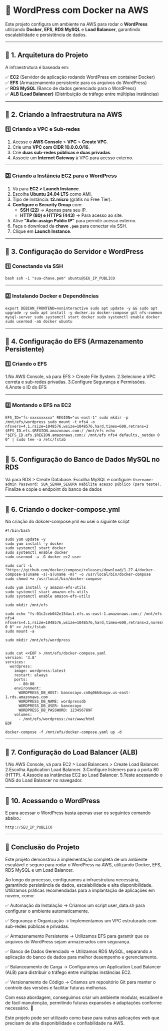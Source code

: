 # 🚀 WordPress com Docker na AWS
Este projeto configura um ambiente na AWS para rodar o **WordPress** utilizando **Docker**, **EFS**, **RDS MySQL** e **Load Balancer**, garantindo escalabilidade e persistência de dados.

---

## 📌 1. Arquitetura do Projeto
A infraestrutura é baseada em:

  ✅ **EC2** (Servidor de aplicação rodando WordPress em container Docker)  
  ✅ **EFS** (Armazenamento persistente para os arquivos do WordPress)  
  ✅ **RDS MySQL** (Banco de dados gerenciado para o WordPress)  
  ✅ **ALB (Load Balancer)** (Distribuição de tráfego entre múltiplas instâncias)  

---

## 📌 2. Criando a Infraestrutura na AWS

### 1️⃣ Criando a VPC e Sub-redes
1. Acesse o **AWS Console** > **VPC** > **Create VPC**.  
2. Crie uma **VPC com CIDR 10.0.0.0/16**.  
3. Crie **duas sub-redes públicas e duas privadas**.  
4. Associe um **Internet Gateway** à VPC para acesso externo.  

---

### 2️⃣ Criando a Instância EC2 para o WordPress
1. Vá para **EC2 > Launch Instance**.  
2. Escolha **Ubuntu 24.04 LTS** como AMI.  
3. Tipo de instância: **t2.micro** (grátis no Free Tier).  
4. **Configure o Security Group** com:
   - **SSH (22)** → Apenas para seu IP.  
   - **HTTP (80) e HTTPS (443)** → Para acesso ao site.  
5. Ative **"Auto-assign Public IP"** para permitir acesso externo.  
6. Faça o download da **chave `.pem`** para conectar via SSH.  
7. Clique em **Launch Instance**.  

---

## 📌 3. Configuração do Servidor e WordPress

### 1️⃣ Conectando via SSH
``bash
ssh -i "sua-chave.pem" ubuntu@SEU_IP_PUBLICO``

---

### 2️⃣ Instalando Docker e Dependências

``export DEBIAN_FRONTEND=noninteractive
sudo apt update -y && sudo apt upgrade -y
sudo apt install -y docker.io docker-compose git nfs-common mysql-server
sudo systemctl start docker
sudo systemctl enable docker
sudo usermod -aG docker ubuntu``

---

## 📌 4. Configuração do EFS (Armazenamento Persistente)

### 1️⃣ Criando o EFS

1.No AWS Console, vá para EFS > Create File System.
2.Selecione a VPC correta e sub-redes privadas.
3.Configure Segurança e Permissões.
4.Anote o ID do EFS 

---

### 2️⃣ Montando o EFS na EC2

``EFS_ID="fs-xxxxxxxxxx"
REGION="us-east-1"
sudo mkdir -p /mnt/efs/wordpress
sudo mount -t nfs4 -o nfsvers=4.1,rsize=1048576,wsize=1048576,hard,timeo=600,retrans=2 $EFS_ID.efs.$REGION.amazonaws.com:/ /mnt/efs
echo "$EFS_ID.efs.$REGION.amazonaws.com:/ /mnt/efs nfs4 defaults,_netdev 0 0" | sudo tee -a /etc/fstab``

---

## 📌 5. Configuração do Banco de Dados MySQL no RDS

Vá para RDS > Create Database.
Escolha MySQL e configure:
  ``Username: admin
  Password: SUA_SENHA_SEGURA
  Habilite acesso público (para teste).``
Finalize e copie o endpoint do banco de dados

---

## 📌 6. Criando o docker-compose.yml

Na criação do dokcer-compose.yml eu usei o siguinte script 
```
#!/bin/bash

sudo yum update -y
sudo yum install -y docker
sudo systemctl start docker
sudo systemctl enable docker
sudo usermod -a -G docker ec2-user

sudo curl -L "https://github.com/docker/compose/releases/download/1.27.4/docker-compose-$(uname -s)-$(uname -m)" -o /usr/local/bin/docker-compose
sudo chmod +x /usr/local/bin/docker-compose

sudo yum install -y amazon-efs-utils
sudo systemctl start amazon-efs-utils
sudo systemctl enable amazon-efs-utils

sudo mkdir /mnt/efs

sudo echo "fs-01c2ceb042e154ac1.efs.us-east-1.amazonaws.com:/ /mnt/efs nfs4 nfsvers=4.1,rsize=1048576,wsize=1048576,hard,timeo=600,retrans=2,noresvport,_netdev 0 0" >> /etc/fstab
sudo mount -a

sudo mkdir /mnt/efs/wordpress


sudo cat <<EOF > /mnt/efs/docker-compose.yaml
version: '3.8'
services:
  wordpress:
    image: wordpress:latest
    restart: always
    ports:
      - 80:80
    environment:
      WORDPRESS_DB_HOST: bancocayo.cn0q06k0uoyw.us-east-1.rds.amazonaws.com
      WORDPRESS_DB_NAME: wordpressdb
      WORDPRESS_DB_USER: bancocayo
      WORDPRESS_DB_PASSWORD: 123456789F
    volumes:
      - /mnt/efs/wordpress:/var/www/html
EOF

docker-compose -f /mnt/efs/docker-compose.yaml up -d
```

---

## 📌 7. Configuração do Load Balancer (ALB)

1.No AWS Console, vá para EC2 > Load Balancers > Create Load Balancer.
2.Escolha Application Load Balancer.
3.Configure listeners para a porta 80 (HTTP).
4.Associe as instâncias EC2 ao Load Balancer.
5.Teste acessando o DNS do Load Balancer no navegador.

---

## 📌 10. Acessando o WordPress

E para acessar o WordPress basta apenas usar os seguintes comando abaixo.: 
```
http://SEU_IP_PUBLICO
```

---

## 📌 Conclusão do Projeto
Este projeto demonstrou a implementação completa de um ambiente escalável e seguro para rodar o WordPress na AWS, utilizando Docker, EFS, RDS MySQL e um Load Balancer.

Ao longo do processo, configuramos a infraestrutura necessária, garantindo persistência de dados, escalabilidade e alta disponibilidade. Utilizamos práticas recomendadas para a implantação de aplicações em nuvem, como:

✅ Automação da Instalação → Criamos um script user_data.sh para configurar o ambiente automaticamente.

✅ Segurança e Organização → Implementamos um VPC estruturado com sub-redes públicas e privadas.

✅ Armazenamento Persistente → Utilizamos EFS para garantir que os arquivos do WordPress sejam armazenados com segurança.

✅ Banco de Dados Gerenciado → Utilizamos RDS MySQL, separando a aplicação do banco de dados para melhor desempenho e gerenciamento.

✅ Balanceamento de Carga → Configuramos um Application Load Balancer (ALB) para distribuir o tráfego entre múltiplas instâncias EC2.

✅ Versionamento de Código → Criamos um repositório Git para manter o controle das versões e facilitar futuras melhorias.

Com essa abordagem, conseguimos criar um ambiente modular, escalável e de fácil manutenção, permitindo futuras expansões e adaptações conforme necessário. 🚀

Este projeto pode ser utilizado como base para outras aplicações web que precisam de alta disponibilidade e confiabilidade na AWS.
